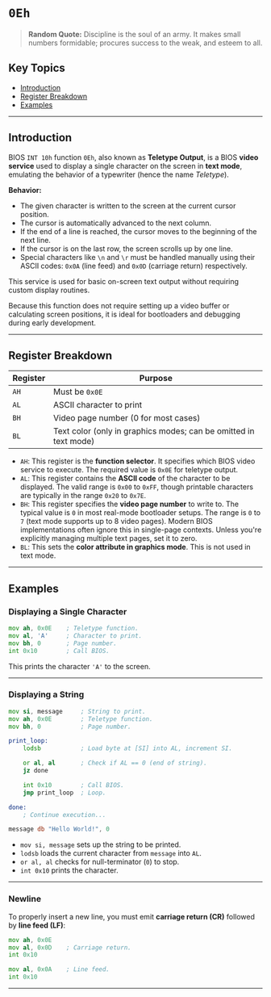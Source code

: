 # `0Eh`

> **Random Quote:** Discipline is the soul of an army. It makes small numbers formidable; procures success to the weak, and esteem to all.

## Key Topics

+ [Introduction](#introduction)
+ [Register Breakdown](#register-breakdown)
+ [Examples](#examples)

---

## Introduction

BIOS `INT 10h` function `0Eh`, also known as **Teletype Output**, is a BIOS **video service** used to display a single character on the screen in **text mode**, emulating the behavior of a typewriter (hence the name *Teletype*).

**Behavior:**

+ The given character is written to the screen at the current cursor position.
+ The cursor is automatically advanced to the next column.
+ If the end of a line is reached, the cursor moves to the beginning of the next line.
+ If the cursor is on the last row, the screen scrolls up by one line.
+ Special characters like `\n` and `\r` must be handled manually using their ASCII codes: `0x0A` (line feed) and `0x0D` (carriage return) respectively.

This service is used for basic on-screen text output without requiring custom display routines.

Because this function does not require setting up a video buffer or calculating screen positions, it is ideal for bootloaders and debugging during early development.

---

## Register Breakdown

| Register | Purpose                                                          |
| -------- | ---------------------------------------------------------------- |
| `AH`     | Must be `0x0E`                                                   |
| `AL`     | ASCII character to print                                         |
| `BH`     | Video page number (0 for most cases)                             |
| `BL`     | Text color (only in graphics modes; can be omitted in text mode) |

+ `AH`: This register is the **function selector**. It specifies which BIOS video service to execute. The required value is `0x0E` for teletype output.
+ `AL`: This register contains the **ASCII code** of the character to be displayed. The valid range is `0x00` to `0xFF`, though printable characters are typically in the range `0x20` to `0x7E`.
+ `BH`: This register specifies the **video page number** to write to. The typical value is `0` in most real-mode bootloader setups. The range is `0` to `7` (text mode supports up to 8 video pages). Modern BIOS implementations often ignore this in single-page contexts. Unless you're explicitly managing multiple text pages, set it to zero.
+ `BL`: This sets the **color attribute in graphics mode**. This is not used in text mode.

---

## Examples

### Displaying a Single Character

```asm
mov ah, 0x0E    ; Teletype function.
mov al, 'A'     ; Character to print.
mov bh, 0       ; Page number.
int 0x10        ; Call BIOS.
```

This prints the character `'A'` to the screen.

---

### Displaying a String

```asm
mov si, message     ; String to print.
mov ah, 0x0E        ; Teletype function.
mov bh, 0           ; Page number.

print_loop:
    lodsb           ; Load byte at [SI] into AL, increment SI.

    or al, al       ; Check if AL == 0 (end of string).
    jz done

    int 0x10        ; Call BIOS.
    jmp print_loop  ; Loop.

done:
    ; Continue execution...

message db "Hello World!", 0
```

+ `mov si, message` sets up the string to be printed.
+ `lodsb` loads the current character from `message` into `AL`.
+ `or al, al` checks for null-terminator (`0`) to stop.
+ `int 0x10` prints the character.

---

### Newline

To properly insert a new line, you must emit **carriage return (CR)** followed by **line feed (LF)**:

```asm
mov ah, 0x0E
mov al, 0x0D    ; Carriage return.
int 0x10

mov al, 0x0A    ; Line feed.
int 0x10
```

---
